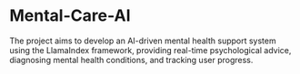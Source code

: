 # Mental-Care-AI
The project aims to develop an AI-driven mental health support system using the LlamaIndex framework, providing real-time psychological advice, diagnosing mental health conditions, and tracking user progress.
